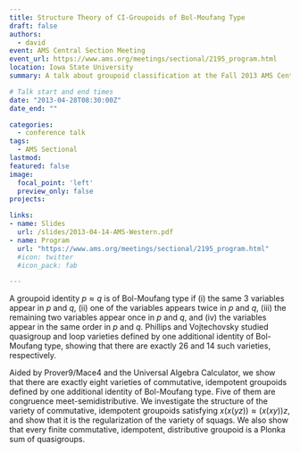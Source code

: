 ```yaml
---
title: Structure Theory of CI-Groupoids of Bol-Moufang Type
draft: false
authors: 
  - david
event: AMS Central Section Meeting
event_url: https://www.ams.org/meetings/sectional/2195_program.html
location: Iowa State University
summary: A talk about groupoid classification at the Fall 2013 AMS Central Section Meeting

# Talk start and end times
date: "2013-04-28T08:30:00Z"
date_end: ""

categories: 
  - conference talk
tags:
  - AMS Sectional
lastmod:
featured: false
image:
  focal_point: 'left'
  preview_only: false
projects: 

links:
- name: Slides  
  url: /slides/2013-04-14-AMS-Western.pdf
- name: Program
  url: "https://www.ams.org/meetings/sectional/2195_program.html"
  #icon: twitter
  #icon_pack: fab

---
```

A groupoid identity $p \approx q$ is of Bol-Moufang type if (i) the same 3 variables appear in $p$ and $q$, (ii) one of the variables appears twice in $p$ and $q$, (iii) the remaining two variables appear once in $p$ and $q$, and (iv) the variables appear in the same order in $p$ and $q$. Phillips and Vojtechovsky studied quasigroup and loop varieties defined by one additional identity of Bol-Moufang type, showing that there are exactly 26 and 14 such varieties, respectively. 

Aided by Prover9/Mace4 and the Universal Algebra Calculator, we show that there are exactly eight varieties of commutative, idempotent groupoids defined by one additional identity of Bol-Moufang type. Five of them are congruence meet-semidistributive. We investigate the structure of the variety of commutative, idempotent groupoids satisfying $x(x(yz)) \approx (x(xy))z$, and show that it is the regularization of the variety of squags. We also show that every finite commutative, idempotent, distributive groupoid is a Plonka sum of quasigroups.
